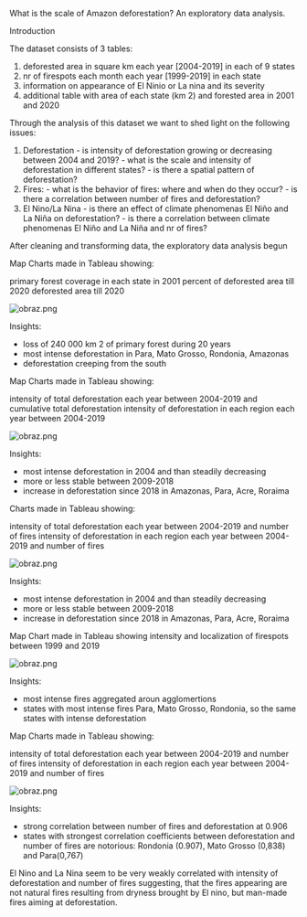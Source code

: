 What is the scale of Amazon deforestation?
An exploratory data analysis.

Introduction

The dataset consists of 3 tables:

1)  deforested area in square km each year [2004-2019] in each of 9 states 
2)  nr of firespots each month each year [1999-2019] in each state
3)  information on appearance of El Ninio or La nina and its severity
4)  additional table with area of each state (km 2) and forested area in 2001 and 2020

Through the analysis of this dataset we want to shed light on the following issues:

1. Deforestation
        - is intensity of deforestation growing or decreasing between 2004 and 2019?
        - what is the scale and intensity of deforestation in different states?
        - is there a spatial pattern of deforestation?
2. Fires:
        - what is the behavior of fires: where and when do they occur?
        - is there a correlation between number of fires and deforestation?
3. El Nino/La Nina
        - is there an effect of climate phenomenas El Niño and La Niña on deforestation?
        - is there a correlation between climate phenomenas El Niño and La Niña and nr of fires?
        
        
After cleaning and transforming data, the exploratory data analysis begun

Map Charts made in Tableau showing:

   primary forest coverage in each state in 2001
   percent of deforested area till 2020
   deforested area till 2020

        
![obraz.png](attachment:54973c2a-a42b-4c59-bd31-95e7077a64f1.png)

Insights:

 - loss of 240 000 km 2 of primary forest during 20 years
 - most intense deforestation in Para, Mato Grosso, Rondonia, Amazonas
 - deforestation creeping from the south

Map Charts made in Tableau showing:

   intensity of total deforestation each year between 2004-2019 and cumulative total deforestation
   intensity of deforestation in each region each year between 2004-2019

![obraz.png](attachment:6acc9f21-5867-4ca7-b231-e890658610b1.png)

Insights:

- most intense deforestation in 2004 and than steadily decreasing
- more or less stable between 2009-2018
- increase in deforestation since 2018 in Amazonas, Para, Acre, Roraima

Charts made in Tableau showing:

   intensity of total deforestation each year between 2004-2019 and number of fires
   intensity of deforestation in each region each year between 2004-2019 and number of fires

![obraz.png](attachment:64aa382a-e961-4765-910f-9197454a5000.png)

Insights:

- most intense deforestation in 2004 and than steadily decreasing
- more or less stable between 2009-2018
- increase in deforestation since 2018 in Amazonas, Para, Acre, Roraima

Map Chart made in Tableau showing intensity and localization of firespots between 1999 and 2019

![obraz.png](attachment:5fee5e71-232b-4f67-a4d1-60e254edf5d5.png)

Insights:

 - most intense fires aggregated aroun agglomertions
 - states with most intense fires Para, Mato Grosso, Rondonia, so the same states with intense deforestation

Map Charts made in Tableau showing:

   intensity of total deforestation each year between 2004-2019 and number of fires
   intensity of deforestation in each region each year between 2004-2019 and number of fires

![obraz.png](attachment:64aa382a-e961-4765-910f-9197454a5000.png)

Insights:

- strong correlation between number of fires and deforestation at 0.906
- states with strongest correlation coefficients between deforestation and number of fires are notorious:
        Rondonia (0.907), Mato Grosso (0,838) and Para(0,767)


El Nino and La Nina seem to be very weakly correlated with intensity of deforestation and number of fires suggesting, 
that the fires appearing are not natural fires resulting from dryness brought by El nino, but man-made fires aiming at deforestation.